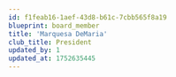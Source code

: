```yaml
---
id: f1feab16-1aef-43d8-b61c-7cbb565f8a19
blueprint: board_member
title: 'Marquesa DeMaria'
club_title: President
updated_by: 1
updated_at: 1752635445
---
```

